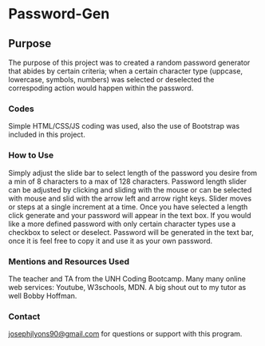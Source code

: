 # Password-Gen

## Purpose

The purpose of this project was to created a random password generator that abides by certain criteria; when a certain character type (uppcase, lowercase, symbols, numbers) was selected or deselected the correspoding action would happen within the password. 

### Codes 
Simple HTML/CSS/JS coding was used, also the use of Bootstrap was included in this project. 

### How to Use 
Simply adjust the slide bar to select length of the password you desire from a min of 8 characters to a max of 128 characters. Password length slider can be adjusted by clicking and sliding with the mouse or can be selected with mouse and slid with the arrow left and arrow right keys. Slider moves or steps at a single increment at a time. Once you have selected a length click generate and your password will appear in the text box. If you would like a more defined password with only certain character types use a checkbox to select or deselect. Password will be generated in the text bar, once it is feel free to copy it and use it as your own password. 


### Mentions and Resources Used
The teacher and TA from the UNH Coding Bootcamp.
Many many online web services: Youtube, W3schools, MDN. 
A big shout out to my tutor as well Bobby Hoffman. 

### Contact 
josephjlyons90@gmail.com for questions or support with this program. 